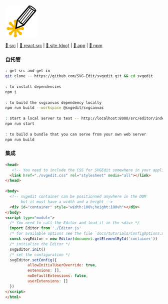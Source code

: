 [src/gh]: https://github.com/SVG-Edit/svgedit.git "Powerful SVG-Editor for your browser"
[react.src/gh]: https://github.com/SVG-Edit/svg-edit-react.git "React based editor based on SVG-edit svgcanvas"

[site]: https://svg-edit.github.io/svgedit "SVGEdit is a fast, web-based, JavaScript-driven SVG drawing editor that works in any modern browser. SVGEdit is based on a powerful SVG canvas @svgedit/svgcanvas"
[app]: https://svgedit.netlify.app/editor/index.html
[npm]: https://unpkg.com/svgedit@latest/dist/editor/index.html

[pic::logo.svg.src]: https://svg-edit.github.io/svgedit/src/editor/images/logo.svg "<repo>./src/editor/images/logo.svg"
[pic::logo.svg]: ./.images/logo.svg

![logo.svg][pic::logo.svg]

[🍥 src][src/gh] | [🍥 react.src][react.src/gh] | [📜 site (doc)][site] | [🎃 app][app] | [🥫 npm][npm]

### 自托管

~~~ sh
: get src and get in
git clone -- https://github.com/SVG-Edit/svgedit.git && cd svgedit

: to install dependencies
npm i

: to build the svgcanvas dependency locally
npm run build --workspace @svgedit/svgcanvas

: start a local server to test -- http://localhost:8000/src/editor/index.html
npm run start

: to build a bundle that you can serve from your own web server
npm run build
~~~

### 集成

~~~ html
<head>
   <!-- You need to include the CSS for SVGEdit somewhere in your application -->
  <link href="./svgedit.css" rel="stylesheet" media="all"></link>
</head>

<body>
  <!-- svgedit container can be positionned anywhere in the DOM
       but it must have a width and a height -->
  <div id="container" style="width:100%;height:100vh"></div>
</body>
<script type="module">
  /* You need to call the Editor and load it in the <div> */
  import Editor from './Editor.js'
  /* for available options see the file `docs/tutorials/ConfigOptions.md` */
  const svgEditor = new Editor(document.getElementById('container'))
  /* initialize the Editor */
  svgEditor.init()
  /* set the configuration */
  svgEditor.setConfig({
          allowInitialUserOverride: true,
          extensions: [],
          noDefaultExtensions: false,
          userExtensions: []
  })
</script>
</html>
~~~






